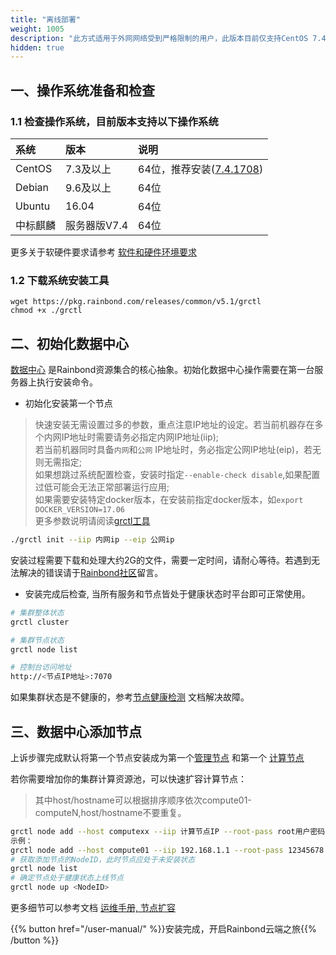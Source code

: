 ```yaml
---
title: "离线部署"
weight: 1005
description: "此方式适用于外网网络受到严格限制的用户，此版本目前仅支持CentOS 7.4.1708系统。"
hidden: true
---
```


## 一、操作系统准备和检查

### 1.1 检查操作系统，目前版本支持以下操作系统

| 系统     | 版本         | 说明                     |
| :------- | :----------- | :----------------------- |
| CentOS   | 7.3及以上      | 64位，推荐安装([7.4.1708](http://goodrain-pkg.oss-cn-shanghai.aliyuncs.com/system/CentOS/CentOS-7-x86_64-Minimal-1708.iso)) |
| Debian   | 9.6及以上          | 64位                     |
| Ubuntu   | 16.04        | 64位                     |
| 中标麒麟 | 服务器版V7.4 | 64位                     |

更多关于软硬件要求请参考 [软件和硬件环境要求](/user-operations/op-guide/recommendation/)

### 1.2 下载系统安装工具

```
wget https://pkg.rainbond.com/releases/common/v5.1/grctl
chmod +x ./grctl
```

## 二、初始化数据中心

[数据中心](/architecture/architecture/#二-数据中心服务组件说明) 是Rainbond资源集合的核心抽象。初始化数据中心操作需要在第一台服务器上执行安装命令。

* 初始化安装第一个节点

> 快速安装无需设置过多的参数，重点注意IP地址的设定。若当前机器存在多个内网IP地址时需要请务必指定内网IP地址(iip);  
> 若当前机器同时具备`内网`和`公网` IP地址时，务必指定公网IP地址(eip)，若无则无需指定;  
> 如果想跳过系统配置检查，安装时指定`--enable-check disable`,如果配置过低可能会无法正常部署运行应用;  
> 如果需要安装特定docker版本，在安装前指定docker版本，如`export DOCKER_VERSION=17.06`  
> 更多参数说明请阅读[grctl工具](/user-operations/tools/grctl/)

```bash
./grctl init --iip 内网ip --eip 公网ip
```

安装过程需要下载和处理大约2G的文件，需要一定时间，请耐心等待。若遇到无法解决的错误请于[Rainbond社区](https://t.goodrain.com)留言。

* 安装完成后检查, 当所有服务和节点皆处于健康状态时平台即可正常使用。

```bash
# 集群整体状态
grctl cluster

# 集群节点状态
grctl node list

# 控制台访问地址
http://<节点IP地址>:7070
```
如果集群状态是不健康的，参考[节点健康检测](../operation-manual/cluster-management/node-health.html) 文档解决故障。

## 三、数据中心添加节点

上诉步骤完成默认将第一个节点安装成为第一个[管理节点](../architecture/abstraction.html#node) 和第一个 [计算节点](../architecture/abstraction.html#node)

若你需要增加你的集群计算资源池，可以快速扩容计算节点：

> 其中host/hostname可以根据排序顺序依次compute01-computeN,host/hostname不要重复。

```bash
grctl node add --host computexx --iip 计算节点IP --root-pass root用户密码 --role compute --install
示例：
grctl node add --host compute01 --iip 192.168.1.1 --root-pass 12345678 --role compute --install
# 获取添加节点的NodeID，此时节点应处于未安装状态
grctl node list
# 确定节点处于健康状态上线节点
grctl node up <NodeID>
```

更多细节可以参考文档 [运维手册, 节点扩容](../operation-manual/cluster-management/add-node.html) 

{{% button href="/user-manual/" %}}安装完成，开启Rainbond云端之旅{{% /button %}}